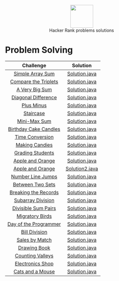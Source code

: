 <p align="center">
    <a href="https://www.hackerrank.com/habdalnaser">
        <img height=75 src="https://camo.githubusercontent.com/f6c957401a0cc956cb99214678ef9d0facb26ffbf9c7387c4b6a461e0794a135/68747470733a2f2f64336b65757a6562326372686b6e2e636c6f756466726f6e742e6e65742f6861636b657272616e6b2f6173736574732f7374796c6567756964652f6c6f676f5f776f72646d61726b2d66356335656236316162306131353463336564396564613234643062396533312e737667">
    </a>
    <br>Hacker Rank problems solutions
</p>


# Problem Solving

|        Challenge                    |                         Solution
|:-----------------------------------:|:--------------------------------:|
| [Simple Array Sum](https://www.hackerrank.com/challenges/simple-array-sum)| [Solution.java](https://github.com/habdalnaser/HackerRank_Solutions/blob/main/Java/Simple%20Array%20Sum/Solution.java)|
| [Compare the Triplets](https://www.hackerrank.com/challenges/compare-the-triplets)| [Solution.java](https://github.com/habdalnaser/HackerRank_Solutions/blob/main/Java/Compare%20the%20Triplets/Solution.java)|
| [A Very Big Sum](https://www.hackerrank.com/challenges/a-very-big-sum)| [Solution.java](https://github.com/habdalnaser/HackerRank_Solutions/blob/main/Java/A%20Very%20Big%20Sum/Solution.java)|
| [Diagonal Difference](https://www.hackerrank.com/challenges/diagonal-difference)| [Solution.java](https://github.com/habdalnaser/HackerRank_Solutions/blob/main/Java/Diagonal%20Difference/Solution.java)|
| [Plus Minus](https://www.hackerrank.com/challenges/plus-minus)| [Solution.java](https://github.com/habdalnaser/HackerRank_Solutions/blob/main/Java/Plus%20Minus/Solution.java)|
| [Staircase](https://www.hackerrank.com/challenges/staircase)| [Solution.java](https://github.com/habdalnaser/HackerRank_Solutions/blob/main/Java/Staircase/Solution.java)|
| [Mini-Max Sum](https://www.hackerrank.com/challenges/mini-max-sum)| [Solution.java](https://github.com/habdalnaser/HackerRank_Solutions/blob/main/Java/Mini-Max%20Sum/Solution.java)|
| [Birthday Cake Candles](https://www.hackerrank.com/challenges/birthday-cake-candles)| [Solution.java](https://github.com/habdalnaser/HackerRank_Solutions/blob/main/Java/Birthday%20Cake%20Candles/Solution.java)|
| [Time Conversion](https://www.hackerrank.com/challenges/time-conversion)| [Solution.java](https://github.com/habdalnaser/HackerRank_Solutions/blob/main/Java/Time%20Conversion/Solution.java)|
| [Making Candies](https://www.hackerrank.com/challenges/making-candies)| [Solution.java](https://github.com/habdalnaser/HackerRank_Solutions/blob/main/Java/Making%20Candies/Solution.java)|
| [Grading Students](https://www.hackerrank.com/challenges/grading)| [Solution.java](https://github.com/habdalnaser/HackerRank_Solutions/blob/main/Java/Grading%20Students/Solution.java)|
| [Apple and Orange](https://www.hackerrank.com/challenges/apple-and-orange)| [Solution.java](https://github.com/habdalnaser/HackerRank_Solutions/blob/main/Java/Apple%20and%20Orange/Solution.java)|
| [Apple and Orange](https://www.hackerrank.com/challenges/apple-and-orange)| [Solution2.java](https://github.com/habdalnaser/HackerRank_Solutions/blob/main/Java/Apple%20and%20Orange/Solution2.java)|
| [Number Line Jumps](https://www.hackerrank.com/challenges/kangaroo)| [Solution.java](https://github.com/habdalnaser/HackerRank_Solutions/blob/main/Java/Number%20Line%20Jumps/Solution.java)|
| [Between Two Sets](https://www.hackerrank.com/challenges/between-two-sets)| [Solution.java](https://github.com/habdalnaser/HackerRank_Solutions/blob/main/Java/Between%20Two%20Sets/Solution.java)|
| [Breaking the Records](https://www.hackerrank.com/challenges/breaking-best-and-worst-records)| [Solution.java](https://github.com/habdalnaser/HackerRank_Solutions/blob/main/Java/Breaking%20the%20Records/Solution.java)|
| [Subarray Division](https://www.hackerrank.com/challenges/the-birthday-bar)| [Solution.java](https://github.com/habdalnaser/HackerRank_Solutions/blob/main/Java/Subarray%20Division/Solution.java)|
| [Divisible Sum Pairs](https://www.hackerrank.com/challenges/divisible-sum-pairs)| [Solution.java](https://github.com/habdalnaser/HackerRank_Solutions/blob/main/Java/Divisible%20Sum%20Pairs/Solution.java)|
| [Migratory Birds](https://www.hackerrank.com/challenges/migratory-birds)| [Solution.java](https://github.com/habdalnaser/HackerRank_Solutions/blob/main/Java/Migratory%20Birds/Solution.java)|
| [Day of the Programmer](https://www.hackerrank.com/challenges/day-of-the-programmer)| [Solution.java](https://github.com/habdalnaser/HackerRank_Solutions/blob/main/Java/Day%20of%20the%20Programmer/Solution.java)|
| [Bill Division](https://www.hackerrank.com/challenges/bon-appetit)| [Solution.java](https://github.com/habdalnaser/HackerRank_Solutions/blob/main/Java/Bill%20Division/Solution.java)|
| [Sales by Match](https://www.hackerrank.com/challenges/sock-merchant)| [Solution.java](https://github.com/habdalnaser/HackerRank_Solutions/blob/main/Java/Sales%20by%20Match/Solution.java)|
| [Drawing Book](https://www.hackerrank.com/challenges/drawing-book)| [Solution.java](https://github.com/habdalnaser/HackerRank_Solutions/blob/main/Java/Drawing%20Book/Solution.java)|
| [Counting Valleys](https://www.hackerrank.com/challenges/counting-valleys)| [Solution.java](https://github.com/habdalnaser/HackerRank_Solutions/blob/main/Java/Counting%20Valleys/Solution.java)|
| [Electronics Shop](https://www.hackerrank.com/challenges/electronics-shop)| [Solution.java](https://github.com/habdalnaser/HackerRank_Solutions/blob/main/Java/Electronics%20Shop/Solution.java)|
| [Cats and a Mouse](https://www.hackerrank.com/challenges/cats-and-a-mouse)| [Solution.java](https://github.com/habdalnaser/HackerRank_Solutions/blob/main/Java/Cats%20and%20a%20Mouse/Solution.java)|
